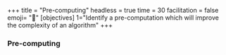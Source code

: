 +++
title = "Pre-computing"
headless = true
time = 30
facilitation = false
emoji= "📖"
[objectives]
    1="Identify a pre-computation which will improve the complexity of an algorithm"
+++

### Pre-computing
